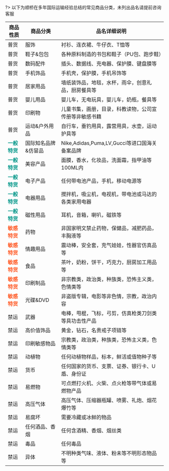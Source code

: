 ?> 以下为顺桥在多年国际运输经验总结的常见商品分类，未列出品名请提前咨询客服

| 商品性质 | 商品分类    | 品名详细说明                           |
|------|---------|----------------------------------|
| 普货   | 服饰      | 衬衫、连衣裙、牛仔衣、T恤等                   |
| 普货   | 鞋子&包包   | 各种原料制造的书包和鞋子（PU包、跑步鞋）            |
| 普货   | 数码配件    | 插头、数据线、充电器、保护膜、键盘膜等              |
| 普货   | 手机饰品    | 手机壳，保护膜，手机吊饰等                    |
| 普货   | 居家用品    | 墙纸装饰品，地毯，水杯，雨伞，创意礼品，厨房餐具等        |
| 普货   | 婴儿用品    | 婴儿车，无电玩具，婴儿车，奶瓶，餐具等              |
| 普货   | 印刷物     | 儿童书集，画册，目录，科教读物，公司宣传册等非敏感书籍      |
| 普货   | 运动&户外用品 | 自行车，垂钓用具，露营用具，水壶，运动护具等           |
| **<font color=#009688>一般特货</font>**   | 国际知名品牌&仿冒品  | Nike,Adidas,Puma,LV,Gucci等进口国海关备案品牌 |
| **<font color=#009688>一般特货</font>** | 美容产品    | 面膜，香水，化妆品，洗面霜，指甲油等100ML内         |
| **<font color=#009688>一般特货</font>** | 电子产品    | 任何带电池产品，手机，移动电源等                 |
| **<font color=#009688>一般特货</font>** | 电器用品    | 搅拌机，吸尘机，电视机，带电池或马达的各类家用电器        |
| **<font color=#009688>一般特货</font>** | 磁性用品    | 耳机，音箱，喇叭，磁铁等                     |
| **<font color=#FF5722>敏感特货</font>** | 药物      | 非国家明文禁止药物，保健品，减肥药品，丰胸液等          |
| **<font color=#FF5722>敏感特货</font>** | 情趣用品    | 震动棒，安全套，充气娃娃，性器官仿真品等             |
| **<font color=#FF5722>敏感特货</font>** | 食品      | 茶叶，奶粉，饼干，巧克力，厨房加工用品等             |
| **<font color=#FF5722>敏感特货</font>** | 印刷制品    | 非宗教类，政治类，种族类，恐怖主义类，色情类等          |
| **<font color=#FF5722>敏感特货</font>** | 光碟&DVD  | 非盗版专辑，电影等非色情，宗教，政治内容             |
| 禁运   | 武器      | 电棒，甩棍，飞标，弓剪，仿真枪类刀剑类等具功击性产品       |
| 禁运   | 高价值饰品   | 黄金，钻石，名贵戒子项链等                    |
| 禁运   | 印刷敏感物品  | 宗教类，政治类，种族类，恐怖主义类，色情类等           |
| 禁运   | 动植物     | 任何动植物样品，标本，鲜活或值物种子等              |
| 禁运   | 货币      | 任何国家的货币、支票、证券、银行卡、U盾、身份证         |
| 禁运   | 易燃物     | 可点燃打火机、火柴、点火枪等带气体或易燃物产品          |
| 禁运   | 高压气体    | 高压气体、压缩器瓶罐、喷雾、礼炮、烟花爆竹等           |
| 禁运   | 易腐坏     | 需要冷藏或冰鲜的物品                       |
| 禁运   | 任何酒品、香烟 | 任何含酒精、香烟、烟丝类                     |
| 禁运   | 毒品      | 任何毒品                             |
| 禁运   | 异体      | 不明种类气味、液体、粉未等不明形态物品等             |

